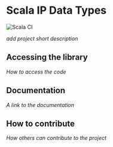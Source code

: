# Scala IP Data Types

![Scala CI](https://github.com/RyanMatthewJacobs/Databricks115/workflows/Scala%20CI/badge.svg)

*add project short description*

## Accessing the library

*How to access the code*

## Documentation

*A link to the documentation*

## How to contribute

*How others can contribute to the project*
